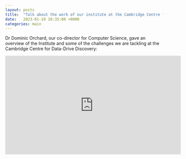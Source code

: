 ```yaml
---
layout: posts
title:  "Talk about the work of our institute at the Cambridge Centre for Data-Driven Discovery"
date:   2023-01-10 10:35:00 +0000
categories: main
---
```


Dr Dominic Orchard, our co-director for Computer Science, gave an overview of the Institute and some of the challenges we are tackling at the Cambridge Centre for
Data-Drive Discovery:

<iframe width="560" height="315" src="https://www.youtube.com/embed/w9zl_cqOv4Q" title="YouTube video player" frameborder="0" allow="accelerometer; autoplay; clipboard-write; encrypted-media; gyroscope; picture-in-picture; web-share" allowfullscreen></iframe>
